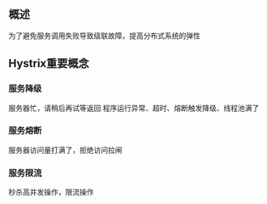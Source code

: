 ## 概述
为了避免服务调用失败导致级联故障，提高分布式系统的弹性

## Hystrix重要概念
### 服务降级
服务器忙，请稍后再试等返回
程序运行异常、超时、熔断触发降级、线程池满了
### 服务熔断
服务器访问量打满了，拒绝访问拉闸
### 服务限流
秒杀高并发操作，限流操作